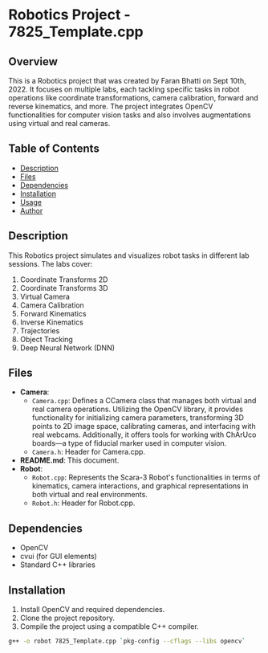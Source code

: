 # Robotics Project - 7825_Template.cpp

## Overview

This is a Robotics project that was created by Faran Bhatti on Sept 10th, 2022. It focuses on multiple labs, each tackling specific tasks in robot operations like coordinate transformations, camera calibration, forward and reverse kinematics, and more. The project integrates OpenCV functionalities for computer vision tasks and also involves augmentations using virtual and real cameras.

## Table of Contents

- [Description](#description)
- [Files](#files)
- [Dependencies](#dependencies)
- [Installation](#installation)
- [Usage](#usage)
- [Author](#author)

## Description

This Robotics project simulates and visualizes robot tasks in different lab sessions. The labs cover:

1. Coordinate Transforms 2D
2. Coordinate Transforms 3D
3. Virtual Camera
4. Camera Calibration
5. Forward Kinematics
6. Inverse Kinematics
7. Trajectories
8. Object Tracking
9. Deep Neural Network (DNN)

## Files

- **Camera**:
  - `Camera.cpp`: Defines a CCamera class that manages both virtual and real camera operations. Utilizing the OpenCV library, it provides functionality for initializing camera parameters, transforming 3D points to 2D image space, calibrating cameras, and interfacing with real webcams. Additionally, it offers tools for working with ChArUco boards—a type of fiducial marker used in computer vision.
  - `Camera.h`: Header for Camera.cpp.
- **README.md**: This document.
- **Robot**:
  - `Robot.cpp`: Represents the Scara-3 Robot's functionalities in terms of kinematics, camera interactions, and graphical representations in both virtual and real environments.
  - `Robot.h`: Header for Robot.cpp.

## Dependencies

- OpenCV
- cvui (for GUI elements)
- Standard C++ libraries

## Installation

1. Install OpenCV and required dependencies.
2. Clone the project repository.
3. Compile the project using a compatible C++ compiler.

```bash
g++ -o robot 7825_Template.cpp `pkg-config --cflags --libs opencv`

